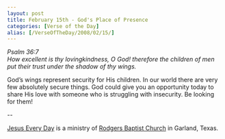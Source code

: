 ```yaml
---
layout: post
title: February 15th - God's Place of Presence
categories: [Verse of the Day]
alias: [/VerseOfTheDay/2008/02/15/]
---
```


_Psalm 36:7  
How excellent is thy lovingkindness, O God! therefore the children
of men put their trust under the shadow of thy wings._

God&rsquo;s wings represent security for His children. In our world
there are very few absolutely secure things. God could give you an
opportunity today to share His love with someone who is struggling
with insecurity. Be looking for them!

 --

<a href=http://jesuseveryday.net>Jesus Every Day</a> is a ministry of <a href=http://rodgersbaptist.net>Rodgers Baptist Church</a> in Garland, Texas.
